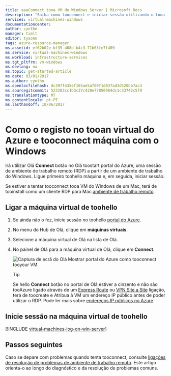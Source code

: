 ```yaml
---
title: aaaConnect tooa VM do Windows Server | Microsoft Docs
description: "Saiba como tooconnect e iniciar sessão utilizando o tooa VM do Windows hello do Azure modelo de implementação de Gestor de recursos de portal e Olá."
services: virtual-machines-windows
documentationcenter: 
author: cynthn
manager: timlt
editor: tysonn
tags: azure-resource-manager
ms.assetid: ef62b02e-bf35-468d-b4c3-71b63fe7f409
ms.service: virtual-machines-windows
ms.workload: infrastructure-services
ms.tgt_pltfrm: vm-windows
ms.devlang: na
ms.topic: get-started-article
ms.date: 03/01/2017
ms.author: cynthn
ms.openlocfilehash: dc397f435ef165ae5af09f1d037ad3d520bb7ac3
ms.sourcegitcommit: 523283cc1b3c37c428e77850964dc1c33742c5f0
ms.translationtype: MT
ms.contentlocale: pt-PT
ms.lasthandoff: 10/06/2017
---
```

# <a name="how-tooconnect-and-log-on-tooan-azure-virtual-machine-running-windows"></a>Como o registo no tooan virtual do Azure e tooconnect máquina com o Windows
Irá utilizar Olá **Connect** botão no Olá toostart portal do Azure, uma sessão de ambiente de trabalho remoto (RDP) a partir de um ambiente de trabalho do Windows. Ligue primeiro toohello máquina e, em seguida, iniciar sessão.

Se estiver a tentar tooconnect tooa VM do Windows de um Mac, terá de tooinstall como um cliente RDP para Mac [ambiente de trabalho remoto](https://itunes.apple.com/app/microsoft-remote-desktop/id715768417).

## <a name="connect-toohello-virtual-machine"></a>Ligar a máquina virtual de toohello
1. Se ainda não o fez, inicie sessão no toohello [portal do Azure](https://portal.azure.com/).
2. No menu do Hub de Olá, clique em **máquinas virtuais**.
3. Selecione a máquina virtual de Olá na lista de Olá.
4. No painel de Olá para a máquina virtual de Olá, clique em **Connect**.
   
    ![Captura de ecrã do Olá Mostrar portal do Azure como tooconnect tooyour VM.](./media/connect-logon/connect.png)
   
   > [!TIP]
   > Se hello **Connect** botão no portal de Olá estiver a cinzento e não são tooAzure ligado através de um [Express Route](../../expressroute/expressroute-introduction.md) ou [VPN Site a Site](../../vpn-gateway/vpn-gateway-howto-site-to-site-resource-manager-portal.md) ligação, terá de toocreate e Atribua à VM um endereço IP público antes de poder utilizar o RDP. Pode ler mais sobre [endereços IP públicos no Azure](../../virtual-network/virtual-network-ip-addresses-overview-arm.md).
   > 
   > 

## <a name="log-on-toohello-virtual-machine"></a>Inicie sessão na máquina virtual de toohello
[!INCLUDE [virtual-machines-log-on-win-server](../../../includes/virtual-machines-log-on-win-server.md)]

## <a name="next-steps"></a>Passos seguintes
Caso se depare com problemas quando tenta tooconnect, consulte [ligações de resolução de problemas de ambiente de trabalho remoto](troubleshoot-rdp-connection.md?toc=%2fazure%2fvirtual-machines%2fwindows%2ftoc.json). Este artigo orienta-o ao longo do diagnóstico e da resolução de problemas comuns.

